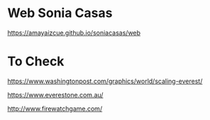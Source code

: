 # Web Sonia Casas

https://amayaizcue.github.io/soniacasas/web





# To Check

https://www.washingtonpost.com/graphics/world/scaling-everest/

https://www.everestone.com.au/

http://www.firewatchgame.com/


